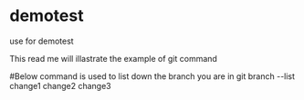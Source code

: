 # demotest
use for demotest

This read me will illastrate the example of git command

#Below command is used to list down the branch you are in
git branch --list
change1
change2
change3
 

